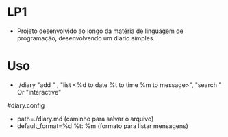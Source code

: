 # LP1
- Projeto desenvolvido ao longo da matéria de linguagem de programação, desenvolvendo um diário simples.

# Uso
- ./diary "add <message>" , "list <%d to date %t to time %m to message>", "search <term>" Or "interactive"

#diary.config
- path=./diary.md (caminho para salvar o arquivo)
- default_format=%d %t: %m (formato para listar mensagens)
